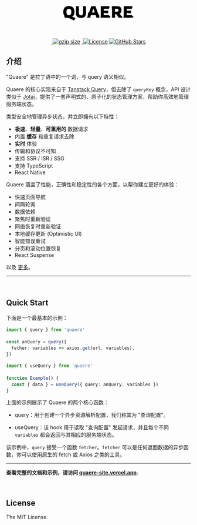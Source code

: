 <br>
<br>

<p align="center">
  <a aria-label="NPM version" href="https://quaere-site.vercel.app">
    <img alt="" src="https://raw.githubusercontent.com/liaoliao666/quaere-site/main/assets/logo.svg" height="40">
  </a>
</p>

<br>

<p align="center">
  <a aria-label="NPM version" href="https://www.npmjs.com/package/quaere">
    <img alt="" src="https://badgen.net/npm/v/quaere">
  </a>
   <a href="https://unpkg.com/browse/quaere@latest/build/umd/index.production.js" rel="nofollow"><img src="https://img.badgesize.io/https:/unpkg.com/quaere@latest/build/umd/index.production.js?label=gzip%20size&compression=gzip" alt="gzip size"></a>
  <a aria-label="License" href="https://github.com/HuolalaTech/quaere/blob/main/LICENSE">
    <img alt="" src="https://badgen.net/npm/license/quaere">
  </a>
  <a href="https://www.npmjs.com/package/quaere"><img src="https://badgen.net/npm/license/quaere" alt="License" target="\_parent"></a>
  <a href="https://github.com/HuolalaTech/quaere"><img src="https://img.shields.io/github/stars/HuolalaTech/quaere.svg?style=social&amp;label=Star" alt="GitHub Stars" target="\_parent"></a>
</p>

## 介绍

"Quaere" 是拉丁语中的一个词，与 query 语义相似。

Quaere 的核心实现来自于 [Tanstack Query](https://github.com/tanstack/query)，但去除了 `queryKey` 概念，API 设计类似于 [Jotai](https://github.com/pmndrs/jotai)，提供了一套声明式的、原子化的状态管理方案，帮助你高效地管理服务端状态。

类型安全地管理异步状态，并立即拥有以下特性：

- **极速**、**轻量**、**可重用的** 数据请求
- 内置 **缓存** 和重复请求去除
- **实时** 体验
- 传输和协议不可知
- 支持 SSR / ISR / SSG
- 支持 TypeScript
- React Native

Quaere 涵盖了性能，正确性和稳定性的各个方面，以帮你建立更好的体验：

- 快速页面导航
- 间隔轮询
- 数据依赖
- 聚焦时重新验证
- 网络恢复时重新验证
- 本地缓存更新 (Optimistic UI)
- 智能错误重试
- 分页和滚动位置恢复
- React Suspense

以及 [更多](https://quaere-site.vercel.app/docs/getting-started)。

---

<br/>

## Quick Start

下面是一个最基本的示例：

```ts
import { query } from 'quaere'

const anQuery = query({
  fether: variables => axios.get(url, variables),
})
```

```ts
import { useQuery } from 'quaere'

function Example() {
  const { data } = useQuery({ query: anQuery, variables })
}
```

上面的示例展示了 Quaere 的两个核心函数：

- query：用于创建一个异步资源解析配置，我们称其为 "查询配置"。

- useQuery：该 hook 用于读取 "查询配置" 发起请求，并且每个不同 `variables` 都会返回与其相应的服务端状态。

该示例中，`query` 接受一个函数 `fetcher`。`fetcher` 可以是任何返回数据的异步函数，你可以使用原生的 fetch 或 Axios 之类的工具。

---

**查看完整的文档和示例，请访问 [quaere-site.vercel.app](https://quaere-site.vercel.app).**

<br/>

## License

The MIT License.
